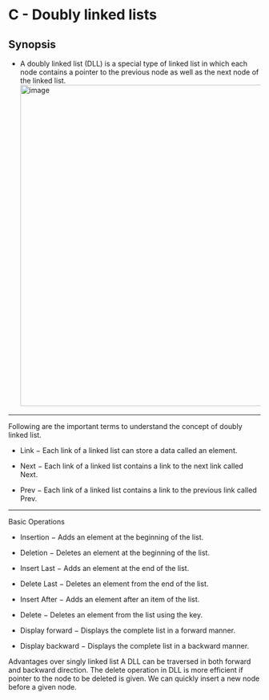 # C - Doubly linked lists
## Synopsis
- A doubly linked list (DLL) is a special type of linked list in which each node contains a pointer to the previous node as well as the next node of the linked list.
  <img width="641" alt="image" src="https://github.com/kier-ious/holbertonschool-low_level_programming/assets/126838794/f55a2094-c097-4d8c-8cf9-7c0f191a7538">

---
Following are the important terms to understand the concept of doubly linked list.

- Link − Each link of a linked list can store a data called an element.

- Next − Each link of a linked list contains a link to the next link called Next.

- Prev − Each link of a linked list contains a link to the previous link called Prev.
---
Basic Operations
- Insertion − Adds an element at the beginning of the list.

- Deletion − Deletes an element at the beginning of the list.

- Insert Last − Adds an element at the end of the list.

- Delete Last − Deletes an element from the end of the list.

- Insert After − Adds an element after an item of the list.

- Delete − Deletes an element from the list using the key.

- Display forward − Displays the complete list in a forward manner.

- Display backward − Displays the complete list in a backward manner.

Advantages over singly linked list
A DLL can be traversed in both forward and backward direction.
The delete operation in DLL is more efficient if pointer to the node to be deleted is given.
We can quickly insert a new node before a given node.
